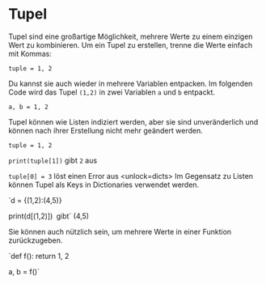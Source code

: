 # Tupel
Tupel sind eine großartige Möglichkeit, mehrere Werte zu einem einzigen Wert zu kombinieren.
Um ein Tupel zu erstellen, trenne die Werte einfach mit Kommas:

`tuple = 1, 2`

Du kannst sie auch wieder in mehrere Variablen entpacken. Im folgenden Code wird das Tupel `(1,2)` in zwei Variablen `a` und `b` entpackt.

`a, b = 1, 2`

Tupel können wie Listen indiziert werden, aber sie sind unveränderlich und können nach ihrer Erstellung nicht mehr geändert werden.

`tuple = 1, 2`

`print(tuple[1])`
gibt `2` aus

`tuple[0] = 3`
löst einen Error aus
<unlock=dicts>
Im Gegensatz zu Listen können Tupel als Keys in Dictionaries verwendet werden.

`d = {(1,2):(4,5)}

print(d[(1,2)])`
`gibt` (4,5)</unlock>

Sie können auch nützlich sein, um mehrere Werte in einer Funktion zurückzugeben.

`def f():
    return 1, 2

a, b = f()`